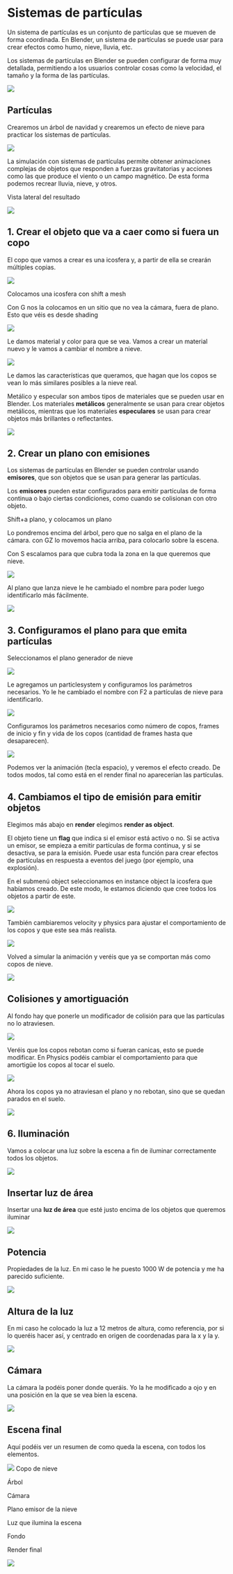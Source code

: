 # Sistemas de partículas

Un sistema de partículas es un conjunto de partículas que se mueven de forma coordinada. En Blender, un sistema de partículas se puede usar para crear efectos como humo, nieve, lluvia, etc.

Los sistemas de partículas en Blender se pueden configurar de forma muy detallada, permitiendo a los usuarios controlar cosas como la velocidad, el tamaño y la forma de las partículas. 

<img src="media/image1.png" id="image1">

## Partículas

Crearemos un árbol de navidad y crearemos un efecto de nieve para practicar los sistemas de partículas. 

<img src="media/image2.png" id="image2">

La simulación con sistemas de partículas permite obtener animaciones complejas de objetos que responden a fuerzas gravitatorias y acciones como las que produce el viento o un campo magnético. De esta forma podemos recrear lluvia, nieve, y otros.

Vista lateral del resultado

<img src="media/image3.png" id="image3">

## 1. Crear el objeto que va a caer como si fuera un copo

El copo que vamos a crear es una icosfera y, a partir de ella se crearán múltiples copias.

<img src="media/image4.png" id="image4">

Colocamos una icosfera con shift a mesh

Con G nos la colocamos en un sitio que no vea la cámara,  fuera de plano. Esto que véis es desde  shading

<img src="media/image4.png" id="image5">

Le damos material y color para que se vea. Vamos a crear un material nuevo y le vamos a cambiar el nombre a nieve.

<img src="media/image5.png" id="image6">

Le damos las características que queramos, que hagan que los copos se vean lo más similares posibles a la nieve real.

Metálico y especular son ambos tipos de materiales que se pueden usar en Blender. Los materiales **metálicos** generalmente se usan para crear objetos metálicos, mientras que los materiales **especulares** se usan para crear objetos más brillantes o reflectantes.

<img src="media/image6.png" id="image7">

## 2. Crear un plano con emisiones

Los sistemas de partículas en Blender se pueden controlar usando **emisores**, que son objetos que se usan para generar las partículas. 

Los **emisores** pueden estar configurados para emitir partículas de forma continua o bajo ciertas condiciones, como cuando se colisionan con otro objeto.

Shift+a plano, y colocamos un plano

Lo pondremos encima del árbol, pero que no salga en el plano de la cámara. con GZ lo movemos hacia arriba, para colocarlo sobre la escena. 

Con S escalamos para que cubra toda la zona en la que queremos que nieve.

<img src="media/image7.png" id="image8">

Al plano que lanza nieve le he cambiado el nombre para poder luego identificarlo más fácilmente.

<img src="media/image8.png" id="image9">

## 3. Configuramos el plano para que emita partículas

Seleccionamos el plano generador de nieve

<img src="media/image8.png" id="image10">

Le agregamos un particlesystem y configuramos los parámetros necesarios. Yo le he cambiado el nombre con F2 a partículas de nieve para identificarlo.

<img src="media/image9.png" id="image11">

Configuramos los parámetros necesarios como número de copos, frames de inicio y fin y vida de los copos (cantidad de frames hasta que desaparecen).

<img src="media/image10.png" id="image12">

Podemos ver la animación (tecla espacio), y veremos el efecto creado. De todos modos, tal como está en el render final no aparecerían las partículas.

## 4. Cambiamos el tipo de emisión para emitir objetos


Elegimos más abajo en **render** elegimos **render as object**.

El objeto tiene un **flag** que indica si el emisor está activo o no. Si se activa un emisor, se empieza a emitir partículas de forma continua, y si se desactiva, se para la emisión. Puede usar esta función para crear efectos de partículas en respuesta a eventos del juego (por ejemplo, una explosión).

En el submenú object seleccionamos en instance object la icosfera que habíamos creado. De este modo, le estamos diciendo que cree todos los objetos a partir de este.

<img src="media/image11.png" id="image13">

También cambiaremos velocity y physics para ajustar el comportamiento de los copos  y que este sea más realista.

<img src="media/image12.png" id="image14">

Volved a simular la animación y veréis que ya se comportan más como copos de nieve.

<img src="media/image13.png" id="image15">

## Colisiones y amortiguación

Al fondo hay que ponerle un modificador de colisión para que las partículas no lo atraviesen.

<img src="media/image14.png" id="image16">

Veréis que los copos rebotan como si fueran canicas, esto se puede modificar. En Physics podéis cambiar el comportamiento para que amortigüe los copos al tocar el suelo.

<img src="media/image15.png" id="image17">

Ahora los copos ya no atraviesan el plano y no rebotan, sino que se quedan parados en el suelo.

<img src="media/image16.png" id="image18">

## 6. Iluminación

Vamos a colocar una luz sobre la escena a fin de iluminar correctamente todos los objetos.

<img src="media/image17.png" id="image19">

## Insertar luz de área

Insertar una **luz de área** que esté justo encima de los objetos que queremos iluminar

<img src="media/image18.png" id="image20">

## Potencia

Propiedades de la luz. En mi caso le he puesto 1000 W de potencia y me ha parecido  suficiente.

<img src="media/image19.png" id="image21">

## Altura de la luz

En mi caso he colocado la luz a 12 metros de altura, como referencia, por si lo queréis hacer así, y centrado en origen de coordenadas para la x y la y.

<img src="media/image20.png" id="image22">

## Cámara

La cámara la podéis poner donde queráis. Yo la he modificado a ojo y en una posición en la que se vea bien la escena.

<img src="media/image21.png" id="image23">

## Escena final

Aquí podéis ver un resumen de como queda la escena, con todos los elementos.

<img src="media/image22.png" id="image24">
Copo de nieve

Árbol

Cámara

Plano emisor de la nieve

Luz que ilumina la escena

Fondo

Render final

<img src="media/image24.png" id="image25">